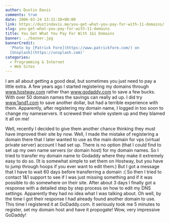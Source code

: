 ```yaml
---
author: Dustin Davis
comments: true
date: 2006-03-24 13:31:38+00:00
link: https://dustindavis.me/you-get-what-you-pay-for-with-11-domains/
slug: you-get-what-you-pay-for-with-11-domains
title: You Get What You Pay For With 1&1 Domains
banner: ../banner.jpg
bannerCredit:
  'Photo by [Patrick Fore](https://www.patrickfore.com/) on
  [Unsplash](https://unsplash.com)'
categories:
  - Programming & Internet
  - Web Sites
---
```


I am all about getting a good deal, but sometimes you just need to pay a little
extra. A few years ago I started registering my domains through www.hostway.com
rather than www.godaddy.com to save a few bucks. With over 50 domain names the
savings can really ad up. I did try www.1and1.com to save another dollar, but
had a terrible experience with them. Apparently, after registering my domain
name, I logged in too soon to change my nameservers. It screwed their whole
system up and they blamed it all on me!

Well, recently I decided to give them another chance thinking they must have
improved their site by now. Well, I made the mistake of registering a domain
there that I later wanted to use as the main domain for vps (virtual private
server) account I had set up. There is no option (that I could find to set up my
own name servers (or domain host) for my domain names. So I tried to transfer my
domain name to Godaddy where they make it extremely easy to do so. (It is
somewhat simple to set them on Hostway, but you have to jump through hoops if
you ever want to edit them.) But I got a message that I have to wait 60 days
before transferring a domain :( So then I tried to contact 1&1 support to see if
I was just missing something and if it was possible to do somewhere on their
site. After about 3 days I finally got a response with a detailed step by step
process on how to edit my DNS settings. Apparently they had no idea what I was
talking about. Oh well, by the time I got their response I had already found
another domain to use. This time I registered it at GoDaddy.com. It seriously
took me 5 minutes to register, set my domain host and have it propogate! Wow,
very impressive GoDaddy!
